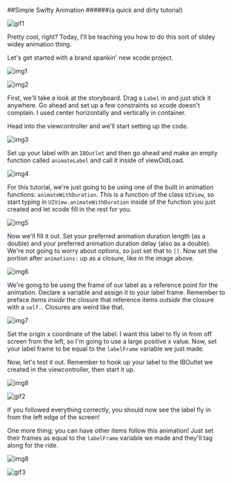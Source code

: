 ##Simple Swifty Animation
######(a quick and dirty tutorial)

![gif1](http://i.imgur.com/L3isZaX.gif)

Pretty cool, right? Today, I'll be teaching you how to do this sort of slidey widey animation thing.

Let's get started with a brand spankin' new xcode project.

![img1](http://i.imgur.com/YQWah64.png)

![img2](http://i.imgur.com/yhgWCMt.png)

First, we'll take a look at the storyboard. Drag a `Label` in and just stick it anywhere. Go ahead and set up a few constraints so xcode doesn't complain. I used center horizontally and vertically in container.

Head into the viewcontroller and we'll start setting up the code.

![img3](http://i.imgur.com/KR8Lt3j.png)

Set up your label with an `IBOutlet` and then go ahead and make an empty function called `animateLabel` and call it inside of viewDidLoad.

![img4](http://i.imgur.com/5vALjq2.png)

For this tutorial, we're just going to be using one of the built in animation functions: `animateWithDuration`. This is a function of the class `UIView`, so start typing in `UIView.animateWithDuration` inside of the function you just created and let xcode fill in the rest for you.

![img5](http://i.imgur.com/cu5TNFv.png)

Now we'll fill it out. Set your preferred animation duration length (as a double) and your preferred animation duration delay (also as a double). We're not going to worry about options, so just set that to `[]`. Now set the portion after `animations:` up as a closure, like in the image above.

![img6](http://i.imgur.com/Upsd9g1.png)

We're going to be using the frame of our label as a reference point for the animation. Declare a variable and assign it to your label frame. Remember to preface items _inside_ the closure that reference items _outside_ the closure with a `self.`. Closures are weird like that.

![img7](http://i.imgur.com/a6fNka8.png)

Set the origin x coordinate of the label. I want this label to fly in from off screen from the left, so I'm going to use a large positive x value. Now, set your label frame to be equal to the `labelFrame` variable we just made.

Now, let's test it out. Remember to hook up your label to the IBOutlet we created in the viewcontroller, then start it up.

![img8](http://i.imgur.com/8UaJR4z.png)

![gif2](http://i.imgur.com/R71ivts.gif)

If you followed everything correctly, you should now see the label fly in from the left edge of the screen!

One more thing; you can have other items follow this animation! Just set their frames as equal to the `labelFrame` variable we made and they'll tag along for the ride.

![img8](http://i.imgur.com/oesa3Vb.png)

![gif3](http://i.imgur.com/T3iccU2.gif)

